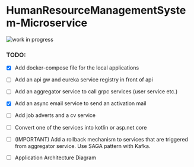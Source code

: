 # HumanResourceManagementSystem-Microservice

![work in progress](https://user-images.githubusercontent.com/61317042/233301717-f392c28f-e192-4ce4-b784-d0815680b749.png)

### TODO: 

- [x] Add docker-compose file for the local applications
- [ ] Add an api gw and eureka service registry in front of api
- [ ] Add an aggregator service to call grpc services (user service etc.)
- [x] Add an async email service to send an activation mail
- [ ] Add job adverts and a cv service
- [ ] Convert one of the services into kotlin or asp.net core
- [ ] (IMPORTANT) Add a rollback mechanism to services that are triggered from aggregator service. Use SAGA pattern with Kafka.
- [ ] Application Architecture Diagram
  
